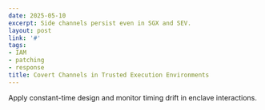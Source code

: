 ```yaml
---
date: 2025-05-10
excerpt: Side channels persist even in SGX and SEV.
layout: post
link: '#'
tags:
- IAM
- patching
- response
title: Covert Channels in Trusted Execution Environments
---
```

Apply constant-time design and monitor timing drift in enclave interactions.

